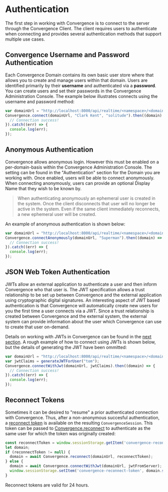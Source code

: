 # Authentication

The first step in working with Convergence is to connect to the server through the Convergence Client.  The client requires users to authenticate when connecting and provides several authentication methods that support multiple use cases.

## Convergence Username and Password Authentication
Each Convergence Domain contains its own basic user store where that allows you to create and manage users within that domain.  Users are identified primarily by their **username** and authenticated via a **password**.  You can create users and set their passwords in the Convergence Administration Console.  The example below illustrates connects using the username and password method:

```js
var domainUrl = "http://localhost:8000/api/realtime/<namespace>/<domain>";
Convergence.connect(domainUrl, "Clark Kent", "solitude").then((domain) => {
  // Connection success!
}).catch((err) => {
  console.log(err);
});
```

## Anonymous Authentication
Convergence allows anonymous login.  However this must be enabled on a per-domain-basis within the Convergence Administration Console.  The setting can be found in the "Authentication" section for the Domain you are working with.  Once enabled, users will be able to connect anonymously.  When connecting anonymously, users can provide an optional Display Name that they wish to be known by.  

> When authenticating anonymously an ephemeral user is created in the system.  Once the client disconnects that user will no longer be active in the system.  Even if the same client immediately reconnects, a new ephemeral user will be created.

An example of anonymous authentication is shown below:

```js
var domainUrl = "http://localhost:8000/api/realtime/<namespace>/<domain>";
Convergence.connectAnonymously(domainUrl, "Superman").then((domain) => {
  // Connection success!
}).catch((err) => {
  console.log(err);
});
```

## JSON Web Token Authentication
JWTs allow an external application to authenticate a user and then inform Convergence who that user is. The JWT specification allows a trust relationship to be set up between Convergence and the external application using cryptographic digital signatures. An interesting aspect of JWT based authentication is that Convergence will automatically create new users for you the first time a user connects via a JWT.  Since a trust relationship is created between Convergence and the external system, the external system can provide information about the user which Convergence can use to create that user on-demand.  

Details on working with JWTs in Convergence can be found in the [next section](json-web-tokens.md). A rough example of how to connect using JWTs is shown below, but the details of generating the JWT have been ommitted:

```js
var domainUrl = "http://localhost:8000/api/realtime/<namespace>/<domain>";
var jwtClaims = generateJWTForUser("tom");
Convergence.connectWithJwt(domainUrl, jwtClaims).then((domain) => {
  // Connection success!
}).catch((err) => {
  console.log(err);
});
```

## Reconnect Tokens
Sometimes it can be desired to "resume" a prior authenticated connection with Convergence.  Thus, after a non-anonymous succesful authentication, a [reconnect token](https://api-docs.convergence.io/classes/users_and_identity.convergencesession.html#reconnecttoken) is available on the resulting `ConvergenceSession`.  This token can be passed to [Convergence.reconnect](https://api-docs.convergence.io/classes/convergence.html#reconnect) to authenticate as the same user for which the token was originally created:

```js
const reconnectToken = window.sessionStorage.getItem('convergence-reconnect-token');
let domain;
if (reconnectToken != null) {
  domain = await Convergence.reconnect(domainUrl, reconnectToken);
} else {
  domain = await Convergence.connectWithJwt(domainUrl, jwtFromServer);
  window.sessionStorage.setItem('convergence-reconnect-token', domain.session().reconnectToken());
}
```

Reconnect tokens are valid for 24 hours.
